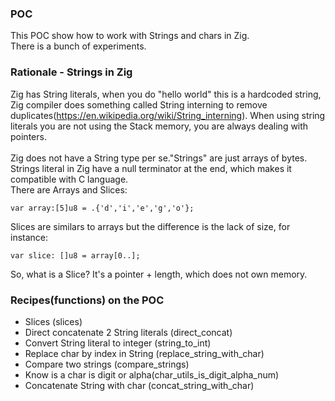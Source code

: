 ### POC

This POC show how to work with Strings and chars in Zig. <br/>
There is a bunch of experiments.

### Rationale - Strings in Zig

Zig has String literals, when you do "hello world" this is a hardcoded string, Zig compiler does something called String interning to remove duplicates(https://en.wikipedia.org/wiki/String_interning). When using string literals you are not using the Stack memory, you are always dealing with pointers.
<br/>
<br/>
Zig does not have a String type per se."Strings" are just arrays of bytes. Strings literal in Zig have a null terminator at the end, which makes it compatible with C language. <br/>
There are Arrays and Slices:
```Zig
var array:[5]u8 = .{'d','i','e','g','o'};
```
Slices are similars to arrays but the difference is the lack of size, for instance:
```Zig
var slice: []u8 = array[0..];
```
So, what is a Slice? It's a pointer + length, which does not own memory.

### Recipes(functions) on the POC

* Slices (slices)
* Direct concatenate 2 String literals (direct_concat)
* Convert String literal to integer (string_to_int)
* Replace char by index in String (replace_string_with_char)
* Compare two strings (compare_strings)
* Know is a char is digit or alpha(char_utils_is_digit_alpha_num)
* Concatenate String with char (concat_string_with_char)